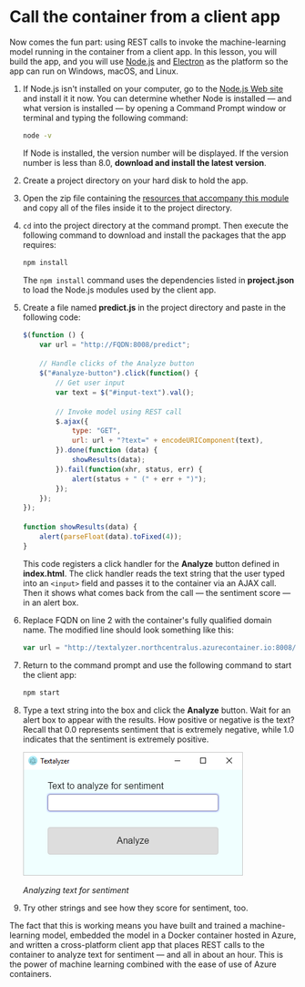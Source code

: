 # Call the container from a client app

Now comes the fun part: using REST calls to invoke the machine-learning model running in the container from a client app. In this lesson, you will build the app, and you will use [Node.js](https://nodejs.org/) and [Electron](https://electronjs.org/) as the platform so the app can run on Windows, macOS, and Linux.

1. If Node.js isn't installed on your computer, go to the [Node.js Web site](https://nodejs.org/) and install it it now. You can determine whether Node is installed — and what version is installed — by opening a Command Prompt window or terminal and typing the following command:

	```bash
	node -v
	```

	If Node is installed, the version number will be displayed. If the version number is less than 8.0, **download and install the latest version**.

1. Create a project directory on your hard disk to hold the app.

1. Open the zip file containing the [resources that accompany this module](https://topcs.blob.core.windows.net/public/textalyzer-resources.zip) and copy all of the files inside it to the project directory.

1. `cd` into the project directory at the command prompt. Then execute the following command to download and install the packages that the app requires:

	```bash
	npm install
	```

	The `npm install` command uses the dependencies listed in **project.json** to load the Node.js modules used by the client app.

1. Create a file named **predict.js** in the project directory and paste in the following code:

	```javascript
	$(function () {
	    var url = "http://FQDN:8008/predict";
	
	    // Handle clicks of the Analyze button
	    $("#analyze-button").click(function() {
	        // Get user input
	        var text = $("#input-text").val();
	
	        // Invoke model using REST call
	        $.ajax({
	            type: "GET",
	            url: url + "?text=" + encodeURIComponent(text),
	        }).done(function (data) {
	            showResults(data);
	        }).fail(function(xhr, status, err) {
	            alert(status + " (" + err + ")");
	        });
	    });
	});
	
	function showResults(data) {
	    alert(parseFloat(data).toFixed(4));
	}
	```

	This code registers a click handler for the **Analyze** button defined in **index.html**. The click handler reads the text string that the user typed into an `<input>` field and passes it to the container via an AJAX call. Then it shows what comes back from the call — the sentiment score — in an alert box. 


1. Replace FQDN on line 2 with the container's fully qualified domain name. The modified line should look something like this:

	```javascript
	var url = "http://textalyzer.northcentralus.azurecontainer.io:8008/predict";
	```

1. Return to the command prompt and use the following command to start the client app:

	```bash
	npm start
	```

1. Type a text string into the box and click the **Analyze** button. Wait for an alert box to appear with the results. How positive or negative is the text? Recall that 0.0 represents sentiment that is extremely negative, while 1.0 indicates that the sentiment is extremely positive.

	![Analyzing text for sentiment](media/textalyzer.png)

	_Analyzing text for sentiment_

1. Try other strings and see how they score for sentiment, too.

The fact that this is working means you have built and trained a machine-learning model, embedded the model in a Docker container hosted in Azure, and written a cross-platform client app that places REST calls to the container to analyze text for sentiment — and all in about an hour. This is the power of machine learning combined with the ease of use of Azure containers.
